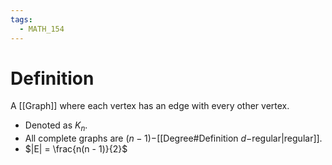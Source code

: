 ```yaml
---
tags:
  - MATH_154
---
```

# Definition 
A [[Graph]] where each vertex has an edge with every other vertex. 
- Denoted as $K_{n}$. 
- All complete graphs are $(n -1)-$[[Degree#Definition $d-$regular|regular]]. 
- $|E| = \frac{n(n - 1)}{2}$

